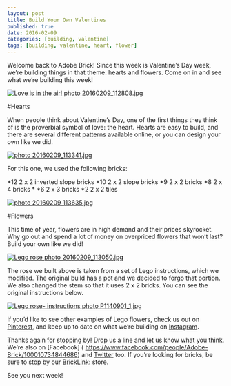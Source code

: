 ```yaml
---
layout: post
title: Build Your Own Valentines
published: true
date: 2016-02-09
categories: [building, valentine]
tags: [building, valentine, heart, flower]
---
```


Welcome back to Adobe Brick!  Since this week is Valentine’s Day week, we’re building things in that theme: hearts and flowers.  Come on in and see what we’re building this week!

<a href="http://s63.photobucket.com/user/anellas/media/20160209_112808.jpg.html" target="_blank"><img src="http://i63.photobucket.com/albums/h144/anellas/20160209_112808.jpg" border="0" alt="Love is in the air! photo 20160209_112808.jpg"/></a>

#Hearts

When people think about Valentine’s Day, one of the first things they think of is the proverbial symbol of love: the heart.  Hearts are easy to build, and there are several different patterns available online, or you can design your own like we did.

<a href="http://s63.photobucket.com/user/anellas/media/20160209_113341.jpg.html" target="_blank"><img src="http://i63.photobucket.com/albums/h144/anellas/20160209_113341.jpg" border="0" alt=" photo 20160209_113341.jpg"/></a>

For this one, we used the following bricks:

*12 2 x 2 inverted slope bricks
*10 2 x 2 slope bricks
*9 2 x 2 bricks
*8 2 x 4 bricks
*
*6 2 x 3 bricks
*2 2 x 2 tiles

<a href="http://s63.photobucket.com/user/anellas/media/20160209_113635.jpg.html" target="_blank"><img src="http://i63.photobucket.com/albums/h144/anellas/20160209_113635.jpg" border="0" alt=" photo 20160209_113635.jpg"/></a>

#Flowers

This time of year, flowers are in high demand and their prices skyrocket.  Why go out and spend a lot of money on overpriced flowers that won’t last?  Build your own like we did!

<a href="http://s63.photobucket.com/user/anellas/media/20160209_113050.jpg.html" target="_blank"><img src="http://i63.photobucket.com/albums/h144/anellas/20160209_113050.jpg" border="0" alt="Lego rose photo 20160209_113050.jpg"/></a>

The rose we built above is taken from a set of Lego instructions, which we modified.  The original build has a pot and we decided to forgo that portion.  We also changed the stem so that it uses 2 x 2 bricks.  You can see the original instructions below.

<a href="http://s63.photobucket.com/user/anellas/media/P1140901_1.jpg.html" target="_blank"><img src="http://i63.photobucket.com/albums/h144/anellas/P1140901_1.jpg" border="0" alt="Lego rose- instructions photo P1140901_1.jpg"/></a>

If you’d like to see other examples of Lego flowers, check us out on [Pinterest]( https://www.pinterest.com/adobebrick/), and keep up to date on what we’re building on [Instagram]( https://www.instagram.com/adobe_brick/).


Thanks again for stopping by!  Drop us a line and let us know what you think.   We’re also on [Facebook] ( https://www.facebook.com/people/Adobe-Brick/100010734844686) and [Twitter]( https://twitter.com/AdobeBrick)  too.  If you’re looking for bricks, be sure to stop by our [BrickLink:]( http://www.bricklink.com/store.asp?p=AdobeBrick) store.

See you next week!


